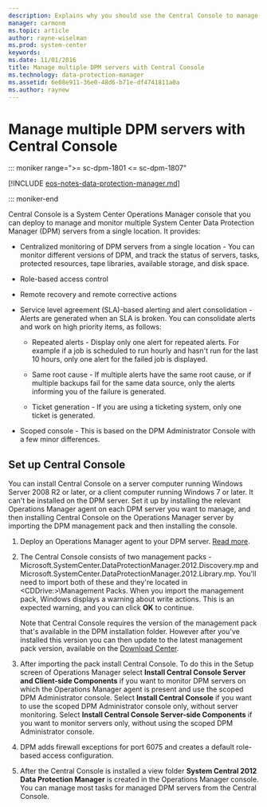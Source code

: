 ```yaml
---
description: Explains why you should use the Central Console to manage multiple DPM servers and how to install the console.
manager: carmonm
ms.topic: article
author: rayne-wiselman
ms.prod: system-center
keywords:
ms.date: 11/01/2016
title: Manage multiple DPM servers with Central Console
ms.technology: data-protection-manager
ms.assetid: 6e08e911-36e0-48d6-b71e-df4741811a0a
ms.author: raynew
---
```


# Manage multiple DPM servers with Central Console

::: moniker range=">= sc-dpm-1801 <= sc-dpm-1807"

[!INCLUDE [eos-notes-data-protection-manager.md](../includes/eos-notes-data-protection-manager.md)]

::: moniker-end

Central Console is a System Center Operations Manager console that you can deploy to manage and monitor multiple System Center Data Protection Manager (DPM) servers from a single location. It provides:

-   Centralized monitoring of DPM servers from a single location - You can monitor different versions of DPM, and track the status of servers, tasks, protected resources, tape libraries, available storage, and disk space.

-   Role-based access control

-   Remote recovery
     and remote corrective actions

-   Service level agreement (SLA)-based alerting and alert consolidation - Alerts are generated when an SLA is broken.
    You can consolidate alerts and work on high priority items, as follows:

    -   Repeated alerts - Display only one alert for repeated alerts. For example if a job is scheduled to run hourly and hasn't run for the last 10 hours, only one alert for the failed job is displayed.

    -   Same root cause - If multiple alerts have the same root cause, or if multiple backups fail for the same data source, only the alerts informing you of the failure is generated.

    -   Ticket generation - If you are using a ticketing system, only one ticket is generated.

-   Scoped console - This is based on the DPM Administrator Console with a few minor differences.


## Set up Central Console
You can install Central Console on a server computer running Windows Server 2008 R2 or later, or a client computer running Windows 7 or later.  It can't be installed on the DPM server. Set it up by installing the relevant Operations Manager agent on each DPM server you want to manage, and then installing Central Console on the Operations Manager server by importing the DPM management pack and then installing the console.

1.  Deploy an Operations Manager agent to your DPM server.  [Read more](https://docs.microsoft.com/system-center/dpm/use-ops-manager-to-manage-monitor-dpm?view=sc-dpm-1807&preserve-view=true#BKMK_OM).

2.  The Central Console consists of two management packs - Microsoft.SystemCenter.DataProtectionManager.2012.Discovery.mp and Microsoft.SystemCenter.DataProtectionManager.2012.Library.mp. You'll need to import both of these and they're located in \<CDDrive:>\Management Packs.
    When you import the management pack, Windows displays a warning about write actions. This is an expected warning, and you can click **OK** to continue.

    Note that Central Console requires the version of the management pack that's available in the DPM installation folder. However after you've installed this version you can then update to the latest management pack version, available on the [Download Center](https://www.microsoft.com/en-us/download/details.aspx?id=56560).

3.  After importing the pack install Central Console. To do this in the  Setup screen of Operations Manager select **Install Central Console Server and Client-side Components** if you want to monitor DPM servers on which the Operations Manager agent is present and use the scoped DPM Administrator console.
    Select **Install Central Console** if you want to use the scoped DPM Administrator console only, without server monitoring.
    Select **Install Central Console Server-side Components** if you want to monitor servers only, without using the scoped DPM Administrator console.

4.  DPM adds firewall exceptions for port 6075 and creates a default role-based access configuration.

5.  After the Central Console is installed a view folder **System Central 2012 Data Protection Manager** is created in the Operations Manager console. You can manage most tasks for managed DPM servers from the Central Console.

